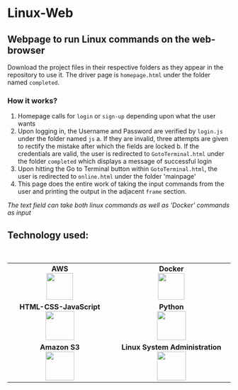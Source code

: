 # Linux-Web

## Webpage to run Linux commands on the web-browser
 
 Download the project files in their respective folders as they appear in the repository to use it. 
 The driver page is `homepage.html` under the folder named `completed`.
 
 ### How it works?
 1. Homepage calls for `login` or `sign-up` depending upon what the user wants
 2. Upon logging in, the Username and Password are verified by `login.js` under the folder named `js` 
      a. If they are invalid, three attempts are given to rectify the mistake after which the fields are locked
      b. If the credentials are valid, the user is redirected to `GotoTerminal.html` under the folder `completed` which displays a message of successful login
 3. Upon hitting the Go to Terminal button within `GotoTerminal.html`, the user is redirected to `online.html` under the folder 'mainpage' 
 4. This page does the entire work of taking the input commands from the user and printing the output in the adjacent `frame` section.
 
 *The text field can take both linux commands as well as 'Docker' commands as input*
 
 ## Technology used:

<br>
<table>
<tbody>
 <tr>

<td align="center" width="20%">
<span><b><center>AWS</center></b></span> 
<img height=60px src="https://encrypted-tbn0.gstatic.com/images?q=tbn%3AANd9GcQV9AyEyvrlIJLOfbxFLfOr03Qy5gRL0txWMQ&usqp=CAU"> 
</td>
<td align="center" width="20%">
<span><b><center>Docker</center></b></span> 
<img height=60px src="https://encrypted-tbn0.gstatic.com/images?q=tbn%3AANd9GcTApU_6Eg4oWx3NMhLifHmNEkxjeMxfd3oGUA&usqp=CAU"> 
</td>
</tr>

<tr>

<td align="center" width="20%">
<span><b><center>HTML-CSS-JavaScript</center></b></span>
<img height=65px src="https://python6701.s3.ap-south-1.amazonaws.com/12345.PNG"> 
</td>
<td align="center" width="20%">
<span><b><center>Python</center></b></span> 
<img height=65px src="https://www.python.org/static/community_logos/python-logo.png"> 
</td>
</tr>

<tr>
<td align="center" width="20%">
<span><b><center>Amazon S3</center></b></span> 
<img height=65px src="https://braze-marketing-assets.s3.amazonaws.com/images/partner_logos/amazon-s3.png"> 
</td>

<td align="center" width="20%">
<span><b><center>Linux System Administration</center></b></span> 
<img height=65px src="https://upload.wikimedia.org/wikipedia/commons/a/af/Tux.png"> 
</td>


</tr>

</tbody>
</table>
